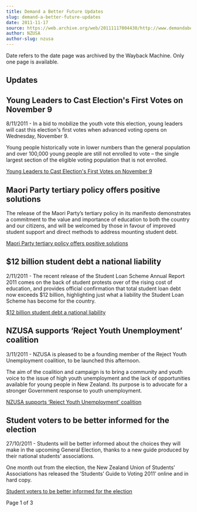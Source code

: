 ```yaml
---
title: Demand a Better Future Updates
slug: demand-a-better-future-updates
date: 2011-11-17
source: https://web.archive.org/web/20111117004430/http://www.demandabetterfuture.org.nz/updates
author: NZUSA
author-slug: nzusa
---
```

Date refers to the date page was archived by the Wayback Machine. Only one page is available.
## Updates

## Young Leaders to Cast Election's First Votes on November 9

8/11/2011 - In a bid to mobilize the youth vote this election, young leaders will cast this election's first votes when advanced voting opens on Wednesday, November 9.

Young people historically vote in lower numbers than the general population and over 100,000 young people are still not enrolled to vote – the single largest section of the eligible voting population that is not enrolled.

[Young Leaders to Cast Election's First Votes on November 9](https://web.archive.org/web/20111117004430/http://www.scoop.co.nz/stories/PO1111/S00194/young-leaders-to-cast-elections-first-votes-on-november-9.htm)

## Maori Party tertiary policy offers positive solutions

The release of the Maori Party’s tertiary policy in its manifesto demonstrates a commitment to the value and importance of education to both the country and our citizens, and will be welcomed by those in favour of improved student support and direct methods to address mounting student debt.

[Maori Party tertiary policy offers positive solutions](https://web.archive.org/web/20111117004430/http://www.scoop.co.nz/stories/ED1111/S00032/maori-party-tertiary-policy-offers-positive-solutions.htm)

## $12 billion student debt a national liability

2/11/2011 - The recent release of the Student Loan Scheme Annual Report 2011 comes on the back of student protests over of the rising cost of education, and provides official confirmation that total student loan debt now exceeds $12 billion, highlighting just what a liability the Student Loan Scheme has become for the country.

[$12 billion student debt a national liability](https://web.archive.org/web/20111117004430/http://www.scoop.co.nz/stories/ED1111/S00009/12-billion-student-debt-a-national-liability.htm)

## NZUSA supports ‘Reject Youth Unemployment’ coalition

3/11/2011 - NZUSA is pleased to be a founding member of the Reject Youth Unemployment coalition, to be launched this afternoon.

The aim of the coalition and campaign is to bring a community and youth voice to the issue of high youth unemployment and the lack of opportunities available for young people in New Zealand. Its purpose is to advocate for a stronger Government response to youth unemployment.

[NZUSA supports ‘Reject Youth Unemployment’ coalition](https://web.archive.org/web/20111117004430/http://www.scoop.co.nz/stories/ED1111/S00020/nzusa-supports-reject-youth-unemployment-coalition.htm)

## Student voters to be better informed for the election

27/10/2011 - Students will be better informed about the choices they will make in the upcoming General Election, thanks to a new guide produced by their national students’ associations.

One month out from the election, the New Zealand Union of Students’ Associations has released the ‘Students’ Guide to Voting 2011’ online and in hard copy.

[Student voters to be better informed for the election](https://web.archive.org/web/20111117004430/http://www.scoop.co.nz/stories/ED1110/S00124/student-voters-to-be-better-informed-for-the-election.htm)

Page 1 of 3